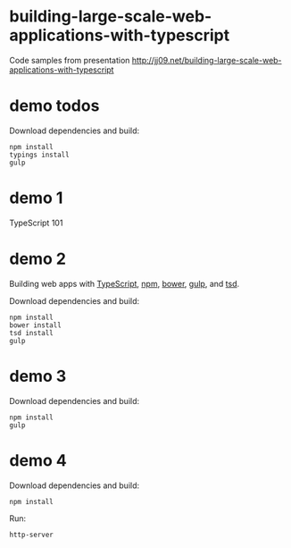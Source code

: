 # building-large-scale-web-applications-with-typescript
Code samples from presentation http://jj09.net/building-large-scale-web-applications-with-typescript

# demo todos

Download dependencies and build:

    npm install
    typings install
    gulp

# demo 1

TypeScript 101

# demo 2

Building web apps with <a href="http://typescriptlang.org">TypeScript</a>, <a href="https://npmjs.com">npm</a>, <a href="http://bower.io">bower</a>, <a href="http://gulpjs.com">gulp</a>, and <a href="http://definitelytyped.org/tsd">tsd</a>.

Download dependencies and build:

    npm install
    bower install
    tsd install
    gulp

# demo 3

Download dependencies and build:

    npm install
    gulp

# demo 4

Download dependencies and build:

    npm install

Run:

    http-server
